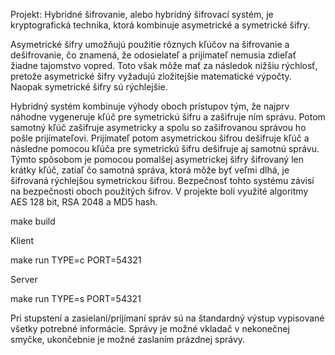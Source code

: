 Projekt: Hybridné šifrovanie, alebo hybridný šifrovací systém, je kryptografická technika, ktorá kombinuje asymetrické a symetrické šifry.

Asymetrické šifry umožňujú použitie rôznych kľúčov na šifrovanie a dešifrovanie, čo znamená, že odosielateľ a prijímateľ nemusia zdieľať žiadne tajomstvo vopred. Toto však môže mať za následok nižšiu rýchlosť, pretože asymetrické šifry vyžadujú zložitejšie matematické výpočty. Naopak symetrické šifry sú rýchlejšie.

Hybridný systém kombinuje výhody oboch prístupov tým, že najprv náhodne vygeneruje kľúč pre symetrickú šifru a zašifruje ním správu. Potom samotný kľúč zašifruje asymetricky a spolu so zašifrovanou správou ho pošle prijímateľovi. Prijímateľ potom asymetrickou šifrou dešifruje kľúč a následne pomocou kľúča pre symetrickú šifru dešifruje aj samotnú správu. Týmto spôsobom je pomocou pomalšej asymetrickej šifry šifrovaný len krátky kľúč, zatiaľ čo samotná správa, ktorá môže byť veľmi dlhá, je šifrovaná rýchlejšou symetrickou šifrou. Bezpečnosť tohto systému závisí na bezpečnosti oboch použitých šifrov. V projekte boli využité algoritmy AES 128 bit, RSA 2048 a MD5 hash.

make build

Klient

make run TYPE=c PORT=54321

Server

make run TYPE=s PORT=54321

Pri stupstení a zasielaní/prijímaní správ sú na štandardný výstup vypisované všetky potrebné informácie. Správy je možné vkladač v nekonečnej smyčke, ukončebnie je možné zaslaním prázdnej správy.

